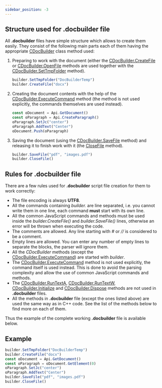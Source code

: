 ```yaml
---
sidebar_position: -3
---
```


## Structure used for .docbuilder file

All **.docbuilder** files have simple structure which allows to create them easily. They consist of the following main parts each of them having the appropriate [CDocBuilder](../../Document%20Builder/Builder%20Framework/C++/CDocBuilder/CDocBuilder.md) class method used:

1. Preparing to work with the document (either the [CDocBuilder.CreateFile](../Builder%20Framework/C++/CDocBuilder/CreateFile.md) or [CDocBuilder.OpenFile](../Builder%20Framework/C++/CDocBuilder/OpenFile.md) methods are used together with the [CDocBuilder.SetTmpFolder](../Builder%20Framework/C++/CDocBuilder/SetTmpFolder.md) method).

   ``` ts
   builder.SetTmpFolder("DocBuilderTemp")
   builder.CreateFile("docx")
   ```

2. Creating the document contents with the help of the [CDocBuilder.ExecuteCommand](../Builder%20Framework/C++/CDocBuilder/ExecuteCommand.md) method (the method is not used explicitly, the commands themselves are used instead).

   ``` ts
   const oDocument = Api.GetDocument()
   const oParagraph = Api.CreateParagraph()
   oParagraph.SetJc("center")
   oParagraph.AddText("Center")
   oDocument.Push(oParagraph)
   ```

3. Saving the document (using the [CDocBuilder.SaveFile](../Builder%20Framework/C++/CDocBuilder/SaveFile.md) method) and releasing it to finish work with it (the [CloseFile](../Builder%20Framework/C++/CDocBuilder/CloseFile.md) method).
   ``` ts
   builder.SaveFile("pdf", "images.pdf")
   builder.CloseFile()
   ```

## Rules for .docbuilder file

There are a few rules used for **.docbuilder** script file creation for them to work correctly:

- The file encoding is always **UTF8**.
- All the commands containing *builder.* are line separated, i.e. you cannot write them in one line, each command **must** start with its own line.
- All the common JavaScript commands and methods must be used inside the *builder.CreateFile()* and *builder.SaveFile()* lines, otherwise an error will be thrown when executing the code.
- The comments are allowed. Any line starting with *#* or *//* is considered to be a comment.
- Empty lines are allowed. You can enter any number of empty lines to separate the blocks, the parser will ignore them.
- All the *CDocBuilder* methods (except the [CDocBuilder.ExecuteCommand](../Builder%20Framework/C++/CDocBuilder/ExecuteCommand.md)) are started with *builder*.
- The [CDocBuilder.ExecuteCommand](../Builder%20Framework/C++/CDocBuilder/ExecuteCommand.md) method is not used explicitly, the command itself is used instead. This is done to avoid the parsing complexity and allow the use of common JavaScript commands and methods.
- The [CDocBuilder.RunTextA](../Builder%20Framework/C++/CDocBuilder/RunTextA.md), [CDocBuilder.RunTextW](../Builder%20Framework/C++/CDocBuilder/RunTextW.md), [CDocBuilder.Initialize](../Builder%20Framework/C++/CDocBuilder/Initialize.md) and [CDocBuilder.Dispose](../Builder%20Framework/C++/CDocBuilder/Dispose.md) methods are not used in **.docbuilder** files.
- All the methods in **.docbuilder** file (except the ones listed above) are used the same way as in C++ code. See the list of the methods below to find more on each of them.

Thus the example of the complete working **.docbuilder** file is available below.

## Example

``` ts
builder.SetTmpFolder("DocBuilderTemp")
builder.CreateFile("docx")
const oDocument = Api.GetDocument()
const oParagraph = oDocument.GetElement(0)
oParagraph.SetJc("center")
oParagraph.AddText("Center")
builder.SaveFile("pdf", "images.pdf")
builder.CloseFile()
```
